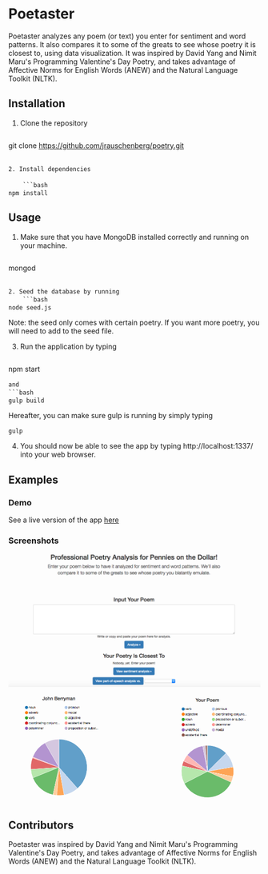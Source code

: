 # Poetaster

Poetaster analyzes any poem (or text) you enter for sentiment and word patterns. It also compares it to some of the greats to see whose poetry it is closest to, using data visualization. It was inspired by David Yang and Nimit Maru's Programming Valentine's Day Poetry, and takes advantage of Affective Norms for English Words (ANEW) and the Natural Language Toolkit (NLTK).

## Installation

1. Clone the repository

	```bash
git clone https://github.com/jrauschenberg/poetry.git
```

2. Install dependencies

	```bash
npm install
```

## Usage

1. Make sure that you have MongoDB installed correctly and running on your machine.
	```bash
mongod
```

2. Seed the database by running
	```bash
node seed.js
```
Note: the seed only comes with certain poetry. If you want more poetry, you will need to add to the seed file.

3. Run the application by typing
	```bash
npm start
```
and
```bash
gulp build
```
Hereafter, you can make sure gulp is running by simply typing
```bash
gulp
```

4. You should now be able to see the app by typing http://localhost:1337/ into your web browser.

## Examples

### Demo

See a live version of the app [here](https://guarded-plains-82965.herokuapp.com/)

### Screenshots

![Screenshot 1](/screenshot1.png/)

![Screenshot 2](/screenshot2.png/)

## Contributors

Poetaster was inspired by David Yang and Nimit Maru's Programming Valentine's Day Poetry, and takes advantage of Affective Norms for English Words (ANEW) and the Natural Language Toolkit (NLTK).

